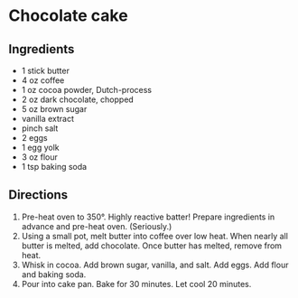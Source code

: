 # Chocolate cake

## Ingredients
 - 1 stick butter
 - 4 oz coffee
 - 1 oz cocoa powder, Dutch-process
 - 2 oz dark chocolate, chopped
 - 5 oz brown sugar
 - vanilla extract
 - pinch salt
 - 2 eggs
 - 1 egg yolk
 - 3 oz flour
 - 1 tsp baking soda

## Directions
 1. Pre-heat oven to 350°. Highly reactive batter! Prepare ingredients in advance and pre-heat oven. (Seriously.)
 2. Using a small pot, melt butter into coffee over low heat. When nearly all butter is melted, add chocolate. Once butter has melted, remove from heat.
 3. Whisk in cocoa. Add brown sugar, vanilla, and salt. Add eggs. Add flour and baking soda.
 4. Pour into cake pan. Bake for 30 minutes. Let cool 20 minutes.

